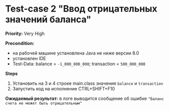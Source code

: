 # Test-case 2 "Ввод отрицательных значений баланса"

**Priority:** Very High

**Precondition:** 
* на рабочей машине установлена Java не ниже версии 8.0
* установлен IDE
* Test-Data: balance = `-1_000_000_000`; transaction = `500_000_000`

**Steps**

1. Установить на 3 и 4 строке main.class значения `balance` и `transaction`
1. Запустить код на исполнение CTRL+SHIFT+F10

**Ожидаемый результат:** в логе выводится сообщение об ошибке `"Баланс счета не может быть отрицательным"`